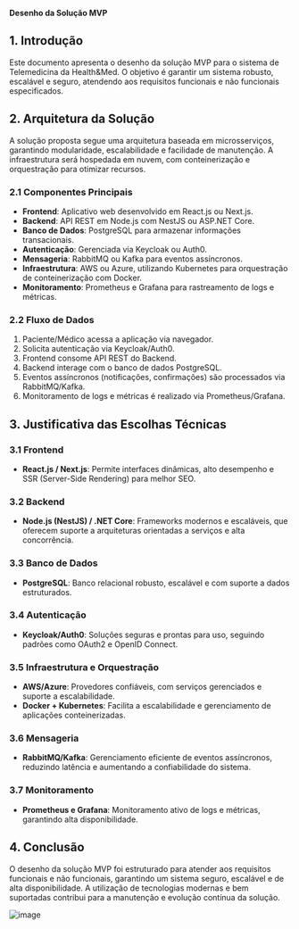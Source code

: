 **Desenho da Solução MVP**

## **1. Introdução**
Este documento apresenta o desenho da solução MVP para o sistema de Telemedicina da Health&Med. O objetivo é garantir um sistema robusto, escalável e seguro, atendendo aos requisitos funcionais e não funcionais especificados.

## **2. Arquitetura da Solução**
A solução proposta segue uma arquitetura baseada em microsserviços, garantindo modularidade, escalabilidade e facilidade de manutenção. A infraestrutura será hospedada em nuvem, com conteinerização e orquestração para otimizar recursos.

### **2.1 Componentes Principais**
- **Frontend**: Aplicativo web desenvolvido em React.js ou Next.js.
- **Backend**: API REST em Node.js com NestJS ou ASP.NET Core.
- **Banco de Dados**: PostgreSQL para armazenar informações transacionais.
- **Autenticação**: Gerenciada via Keycloak ou Auth0.
- **Mensageria**: RabbitMQ ou Kafka para eventos assíncronos.
- **Infraestrutura**: AWS ou Azure, utilizando Kubernetes para orquestração de conteinerização com Docker.
- **Monitoramento**: Prometheus e Grafana para rastreamento de logs e métricas.

### **2.2 Fluxo de Dados**
1. Paciente/Médico acessa a aplicação via navegador.
2. Solicita autenticação via Keycloak/Auth0.
3. Frontend consome API REST do Backend.
4. Backend interage com o banco de dados PostgreSQL.
5. Eventos assíncronos (notificações, confirmações) são processados via RabbitMQ/Kafka.
6. Monitoramento de logs e métricas é realizado via Prometheus/Grafana.

## **3. Justificativa das Escolhas Técnicas**
### **3.1 Frontend**
- **React.js / Next.js**: Permite interfaces dinâmicas, alto desempenho e SSR (Server-Side Rendering) para melhor SEO.

### **3.2 Backend**
- **Node.js (NestJS) / .NET Core**: Frameworks modernos e escaláveis, que oferecem suporte a arquiteturas orientadas a serviços e alta concorrência.

### **3.3 Banco de Dados**
- **PostgreSQL**: Banco relacional robusto, escalável e com suporte a dados estruturados.

### **3.4 Autenticação**
- **Keycloak/Auth0**: Soluções seguras e prontas para uso, seguindo padrões como OAuth2 e OpenID Connect.

### **3.5 Infraestrutura e Orquestração**
- **AWS/Azure**: Provedores confiáveis, com serviços gerenciados e suporte a escalabilidade.
- **Docker + Kubernetes**: Facilita a escalabilidade e gerenciamento de aplicações conteinerizadas.

### **3.6 Mensageria**
- **RabbitMQ/Kafka**: Gerenciamento eficiente de eventos assíncronos, reduzindo latência e aumentando a confiabilidade do sistema.

### **3.7 Monitoramento**
- **Prometheus e Grafana**: Monitoramento ativo de logs e métricas, garantindo alta disponibilidade.

## **4. Conclusão**
O desenho da solução MVP foi estruturado para atender aos requisitos funcionais e não funcionais, garantindo um sistema seguro, escalável e de alta disponibilidade. A utilização de tecnologias modernas e bem suportadas contribui para a manutenção e evolução contínua da solução.




![image](https://github.com/user-attachments/assets/28fba7a8-3ec1-493b-9468-e563e1007f2e)
